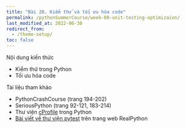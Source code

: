 ```yaml
---
title: "Bài 20. Kiểm thử và tối ưu hóa code"
permalink: /pythonSummerCourse/week-08-unit-testing-optimizaion/
last_modified_at: 2022-06-30
redirect_from:
  - /theme-setup/
toc: false
---
```


Nội dung kiến thức
- Kiểm thử trong Python
- Tối ưu hóa code

Tài liệu tham khảo
- PythonCrashCourse (trang 194-202)
- SeriousPython (trang 92-121, 183-214)
- Thư viện [cProfile](https://docs.python.org/3/library/profile.html) trong Python
- [Bài viết về thư viện pytest](https://realpython.com/courses/test-driven-development-pytest/) trên trang web RealPython
